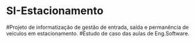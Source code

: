 # SI-Estacionamento
#Projeto de informatização de gestão de entrada, saída e permanência de veículos em estacionamento.
#Estudo de caso das aulas de Eng.Software. 

